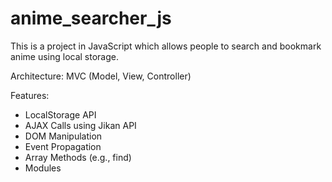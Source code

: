 # anime_searcher_js
This is a project in JavaScript which allows people to search and bookmark anime using local storage.

Architecture: MVC (Model, View, Controller)

Features:
- LocalStorage API
- AJAX Calls using Jikan API
- DOM Manipulation
- Event Propagation
- Array Methods (e.g., find)
- Modules